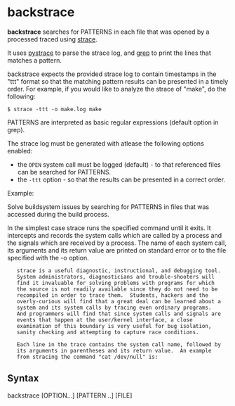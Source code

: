 # backstrace
**backstrace** searches for PATTERNS in each file that was opened by a processed traced using [strace](https://man7.org/linux/man-pages/man1/strace.1.html).

It uses [pystrace](https://github.com/dirtyharrycallahan/pystrace) to parse the strace log, and [grep](https://man7.org/linux/man-pages/man1/grep.1.html) to print the lines that matches a pattern.

backstrace expects the provided strace log to contain timestamps in the "ttt" format so that the matching pattern results can be presented in a timely order. For example, if you would like to analyze the strace of "make", do the following:

```
$ strace -ttt -o make.log make
```

PATTERNS are interpreted as basic regular expressions (default option in grep).

The strace log must be generated with atlease the following options enabled:
* the `OPEN` system call must be logged (default) - to that referenced files can be searched for PATTERNS.
* the `-ttt` option - so that the results can be presented in a correct order.

Example:

Solve buildsystem issues by searching for PATTERNS in files that was accessed during the build process.

In the simplest case strace runs the specified command until it
       exits.  It intercepts and records the system calls which are
       called by a process and the signals which are received by a
       process.  The name of each system call, its arguments and its
       return value are printed on standard error or to the file
       specified with the -o option.

       strace is a useful diagnostic, instructional, and debugging tool.
       System administrators, diagnosticians and trouble-shooters will
       find it invaluable for solving problems with programs for which
       the source is not readily available since they do not need to be
       recompiled in order to trace them.  Students, hackers and the
       overly-curious will find that a great deal can be learned about a
       system and its system calls by tracing even ordinary programs.
       And programmers will find that since system calls and signals are
       events that happen at the user/kernel interface, a close
       examination of this boundary is very useful for bug isolation,
       sanity checking and attempting to capture race conditions.

       Each line in the trace contains the system call name, followed by
       its arguments in parentheses and its return value.  An example
       from stracing the command "cat /dev/null" is:

## Syntax
backstrace [OPTION...] [PATTERN ..] [FILE]
